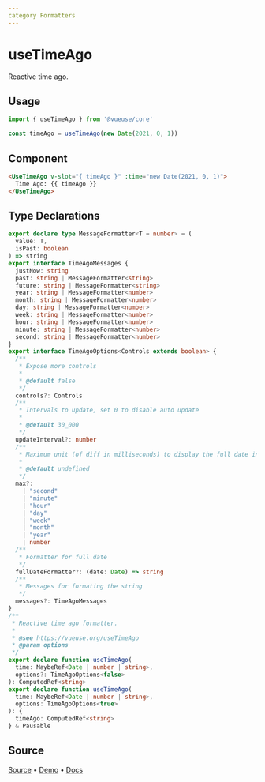 ```yaml
---
category Formatters
---
```


# useTimeAgo

Reactive time ago.

## Usage

```js
import { useTimeAgo } from '@vueuse/core'

const timeAgo = useTimeAgo(new Date(2021, 0, 1))
```

## Component

```html
<UseTimeAgo v-slot="{ timeAgo }" :time="new Date(2021, 0, 1)">
  Time Ago: {{ timeAgo }}
</UseTimeAgo>
```

<LearnMoreComponents />

<!--FOOTER_STARTS-->
## Type Declarations

```typescript
export declare type MessageFormatter<T = number> = (
  value: T,
  isPast: boolean
) => string
export interface TimeAgoMessages {
  justNow: string
  past: string | MessageFormatter<string>
  future: string | MessageFormatter<string>
  year: string | MessageFormatter<number>
  month: string | MessageFormatter<number>
  day: string | MessageFormatter<number>
  week: string | MessageFormatter<number>
  hour: string | MessageFormatter<number>
  minute: string | MessageFormatter<number>
  second: string | MessageFormatter<number>
}
export interface TimeAgoOptions<Controls extends boolean> {
  /**
   * Expose more controls
   *
   * @default false
   */
  controls?: Controls
  /**
   * Intervals to update, set 0 to disable auto update
   *
   * @default 30_000
   */
  updateInterval?: number
  /**
   * Maximum unit (of diff in milliseconds) to display the full date instead of relative
   *
   * @default undefined
   */
  max?:
    | "second"
    | "minute"
    | "hour"
    | "day"
    | "week"
    | "month"
    | "year"
    | number
  /**
   * Formatter for full date
   */
  fullDateFormatter?: (date: Date) => string
  /**
   * Messages for formating the string
   */
  messages?: TimeAgoMessages
}
/**
 * Reactive time ago formatter.
 *
 * @see https://vueuse.org/useTimeAgo
 * @param options
 */
export declare function useTimeAgo(
  time: MaybeRef<Date | number | string>,
  options?: TimeAgoOptions<false>
): ComputedRef<string>
export declare function useTimeAgo(
  time: MaybeRef<Date | number | string>,
  options: TimeAgoOptions<true>
): {
  timeAgo: ComputedRef<string>
} & Pausable
```

## Source

[Source](https://github.com/vueuse/vueuse/blob/main/packages/core/useTimeAgo/index.ts) • [Demo](https://github.com/vueuse/vueuse/blob/main/packages/core/useTimeAgo/demo.vue) • [Docs](https://github.com/vueuse/vueuse/blob/main/packages/core/useTimeAgo/index.md)


<!--FOOTER_ENDS-->

